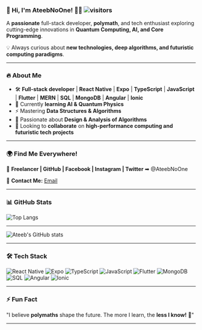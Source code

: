 ### 🚀 Hi, I'm AteebNoOne! 👨‍💻  ![visitors](https://visitor-badge.laobi.icu/badge?page_id=AteebNoOne.AteebNoOne)

A **passionate** full-stack developer, **polymath**, and tech enthusiast exploring cutting-edge innovations in **Quantum Computing, AI, and Core Programming**.  

💡 Always curious about **new technologies, deep algorithms, and futuristic computing paradigms**.  

---
  
### 🔥 About Me  
- 🛠 **Full-stack developer** | **React Native** | **Expo** | **TypeScript** | **JavaScript** | **Flutter** | **MERN** | **SQL** | **MongoDB** | **Angular** | **Ionic**  
- 🤖 Currently **learning AI & Quantum Physics**  
- ⚡ Mastering **Data Structures & Algorithms**  
- 📌 Passionate about **Design & Analysis of Algorithms**  
- 🚀 Looking to **collaborate** on **high-performance computing and futuristic tech projects**  

---
  
### 🌍 Find Me Everywhere!  
📌 **Freelancer | GitHub | Facebook | Instagram | Twitter** ➡ @AteebNoOne  

📧 **Contact Me:** [Email](mailto:ateebnoone@gmail.com)  

---

### 📊 GitHub Stats  

![Top Langs](https://github-readme-stats.vercel.app/api/top-langs/?username=AteebNoOne&layout=compact&langs_count=10&theme=radical)

---

![Ateeb's GitHub stats](https://github-readme-stats.vercel.app/api?username=AteebNoOne&show_icons=true&theme=radical)

---

### 🛠 Tech Stack  
![React Native](https://img.shields.io/badge/React_Native-20232A?style=for-the-badge&logo=react&logoColor=61DAFB)  ![Expo](https://img.shields.io/badge/Expo-1B1F23?style=for-the-badge&logo=expo&logoColor=white)  ![TypeScript](https://img.shields.io/badge/TypeScript-007ACC?style=for-the-badge&logo=typescript&logoColor=white)  ![JavaScript](https://img.shields.io/badge/JavaScript-F7DF1E?style=for-the-badge&logo=javascript&logoColor=black)  ![Flutter](https://img.shields.io/badge/Flutter-02569B?style=for-the-badge&logo=flutter&logoColor=white)  ![MongoDB](https://img.shields.io/badge/MongoDB-4EA94B?style=for-the-badge&logo=mongodb&logoColor=white)  ![SQL](https://img.shields.io/badge/SQL-4479A1?style=for-the-badge&logo=postgresql&logoColor=white)  ![Angular](https://img.shields.io/badge/Angular-DD0031?style=for-the-badge&logo=angular&logoColor=white)  ![Ionic](https://img.shields.io/badge/Ionic-3880FF?style=for-the-badge&logo=ionic&logoColor=white)  

---
  
### ⚡ Fun Fact  
"I believe **polymaths** shape the future. The more I learn, the **less I know!** 🚀"  

---
